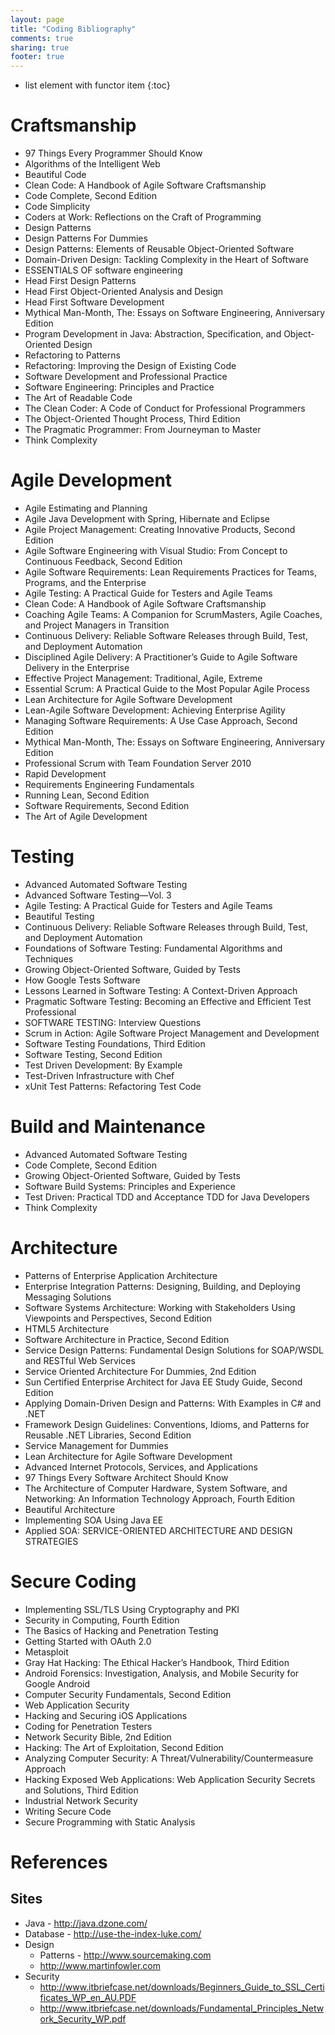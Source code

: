 ```yaml
---
layout: page
title: "Coding Bibliography"
comments: true
sharing: true
footer: true
---
```


* list element with functor item
{:toc}

# Craftsmanship

* 97 Things Every Programmer Should Know
* Algorithms of the Intelligent Web
* Beautiful Code
* Clean Code: A Handbook of Agile Software Craftsmanship
* Code Complete, Second Edition
* Code Simplicity
* Coders at Work: Reflections on the Craft of Programming
* Design Patterns
* Design Patterns For Dummies
* Design Patterns: Elements of Reusable Object-Oriented Software
* Domain-Driven Design: Tackling Complexity in the Heart of Software
* ESSENTIALS OF software engineering
* Head First Design Patterns
* Head First Object-Oriented Analysis and Design
* Head First Software Development
* Mythical Man-Month, The: Essays on Software Engineering, Anniversary Edition
* Program Development in Java: Abstraction, Specification, and Object-Oriented Design
* Refactoring to Patterns
* Refactoring: Improving the Design of Existing Code
* Software Development and Professional Practice
* Software Engineering: Principles and Practice
* The Art of Readable Code
* The Clean Coder: A Code of Conduct for Professional Programmers
* The Object-Oriented Thought Process, Third Edition
* The Pragmatic Programmer: From Journeyman to Master
* Think Complexity

# Agile Development

* Agile Estimating and Planning
* Agile Java Development with Spring, Hibernate and Eclipse
* Agile Project Management: Creating Innovative Products, Second Edition
* Agile Software Engineering with Visual Studio: From Concept to Continuous Feedback, Second Edition
* Agile Software Requirements: Lean Requirements Practices for Teams, Programs, and the Enterprise
* Agile Testing: A Practical Guide for Testers and Agile Teams
* Clean Code: A Handbook of Agile Software Craftsmanship
* Coaching Agile Teams: A Companion for ScrumMasters, Agile Coaches, and Project Managers in Transition
* Continuous Delivery: Reliable Software Releases through Build, Test, and Deployment Automation
* Disciplined Agile Delivery: A Practitioner’s Guide to Agile Software Delivery in the Enterprise
* Effective Project Management: Traditional, Agile, Extreme
* Essential Scrum: A Practical Guide to the Most Popular Agile Process
* Lean Architecture for Agile Software Development
* Lean-Agile Software Development: Achieving Enterprise Agility
* Managing Software Requirements: A Use Case Approach, Second Edition
* Mythical Man-Month, The: Essays on Software Engineering, Anniversary Edition
* Professional Scrum with Team Foundation Server 2010
* Rapid Development
* Requirements Engineering Fundamentals
* Running Lean, Second Edition
* Software Requirements, Second Edition
* The Art of Agile Development

# Testing

* Advanced Automated Software Testing
* Advanced Software Testing—Vol. 3
* Agile Testing: A Practical Guide for Testers and Agile Teams
* Beautiful Testing
* Continuous Delivery: Reliable Software Releases through Build, Test, and Deployment Automation
* Foundations of Software Testing: Fundamental Algorithms and Techniques
* Growing Object-Oriented Software, Guided by Tests
* How Google Tests Software
* Lessons Learned in Software Testing: A Context-Driven Approach
* Pragmatic Software Testing: Becoming an Effective and Efficient Test Professional
* SOFTWARE TESTING: Interview Questions
* Scrum in Action: Agile Software Project Management and Development
* Software Testing Foundations, Third Edition
* Software Testing, Second Edition
* Test Driven Development: By Example
* Test-Driven Infrastructure with Chef
* xUnit Test Patterns: Refactoring Test Code

# Build and Maintenance

* Advanced Automated Software Testing
* Code Complete, Second Edition
* Growing Object-Oriented Software, Guided by Tests
* Software Build Systems: Principles and Experience
* Test Driven: Practical TDD and Acceptance TDD for Java Developers
* Think Complexity

# Architecture

* Patterns of Enterprise Application Architecture
* Enterprise Integration Patterns: Designing, Building, and Deploying Messaging Solutions
* Software Systems Architecture: Working with Stakeholders Using Viewpoints and Perspectives, Second Edition
* HTML5 Architecture
* Software Architecture in Practice, Second Edition
* Service Design Patterns: Fundamental Design Solutions for SOAP/WSDL and RESTful Web Services
* Service Oriented Architecture For Dummies, 2nd Edition
* Sun Certified Enterprise Architect for Java EE Study Guide, Second Edition
* Applying Domain-Driven Design and Patterns: With Examples in C# and .NET
* Framework Design Guidelines: Conventions, Idioms, and Patterns for Reusable .NET Libraries, Second Edition
* Service Management for Dummies
* Lean Architecture for Agile Software Development
* Advanced Internet Protocols, Services, and Applications
* 97 Things Every Software Architect Should Know
* The Architecture of Computer Hardware, System Software, and Networking: An Information Technology Approach, Fourth Edition
* Beautiful Architecture
* Implementing SOA Using Java EE
* Applied SOA: SERVICE-ORIENTED ARCHITECTURE AND DESIGN STRATEGIES

# Secure Coding

* Implementing SSL/TLS Using Cryptography and PKI
* Security in Computing, Fourth Edition
* The Basics of Hacking and Penetration Testing
* Getting Started with OAuth 2.0
* Metasploit
* Gray Hat Hacking: The Ethical Hacker’s Handbook, Third Edition
* Android Forensics: Investigation, Analysis, and Mobile Security for Google Android
* Computer Security Fundamentals, Second Edition
* Web Application Security
* Hacking and Securing iOS Applications
* Coding for Penetration Testers
* Network Security Bible, 2nd Edition
* Hacking: The Art of Exploitation, Second Edition
* Analyzing Computer Security: A Threat/Vulnerability/Countermeasure Approach
* Hacking Exposed Web Applications: Web Application Security Secrets and Solutions, Third Edition
* Industrial Network Security
* Writing Secure Code
* Secure Programming with Static Analysis

# References 

## Sites

* Java - http://java.dzone.com/
* Database - http://use-the-index-luke.com/
* Design
  * Patterns - http://www.sourcemaking.com
  * http://www.martinfowler.com
* Security
  * http://www.itbriefcase.net/downloads/Beginners_Guide_to_SSL_Certificates_WP_en_AU.PDF
  * http://www.itbriefcase.net/downloads/Fundamental_Principles_Network_Security_WP.pdf 
